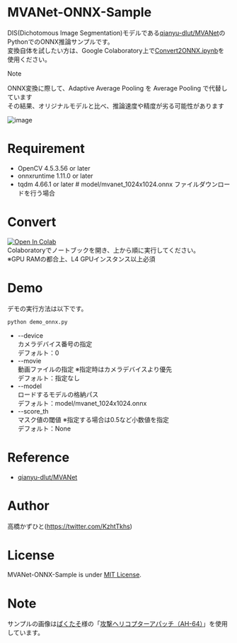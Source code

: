 # MVANet-ONNX-Sample

DIS(Dichotomous Image Segmentation)モデルである[qianyu-dlut/MVANet](https://github.com/qianyu-dlut/MVANet)のPythonでのONNX推論サンプルです。<br>
変換自体を試したい方は、Google Colaboratory上で[Convert2ONNX.ipynb](Convert2ONNX.ipynb)を使用ください。<br>
> [!NOTE]
> ONNX変換に際して、Adaptive Average Pooling を Average Pooling で代替しています<br>
> その結果、オリジナルモデルと比べ、推論速度や精度が劣る可能性があります
> 
![image](https://github.com/user-attachments/assets/626b20d5-3e85-473d-b96f-ea7895e2ceb6)

# Requirement 
* OpenCV 4.5.3.56 or later
* onnxruntime 1.11.0 or later
* tqdm 4.66.1 or later  # model/mvanet_1024x1024.onnx ファイルダウンロードを行う場合

# Convert
[![Open In Colab](https://colab.research.google.com/assets/colab-badge.svg)](https://colab.research.google.com/github/Kazuhito00/MVANet-ONNX-Sample/blob/main/Convert2ONNX.ipynb)<br>
Colaboratoryでノートブックを開き、上から順に実行してください。<br>
※GPU RAMの都合上、L4 GPUインスタンス以上必須

# Demo
デモの実行方法は以下です。
```bash
python demo_onnx.py
```
* --device<br>
カメラデバイス番号の指定<br>
デフォルト：0
* --movie<br>
動画ファイルの指定 ※指定時はカメラデバイスより優先<br>
デフォルト：指定なし
* --model<br>
ロードするモデルの格納パス<br>
デフォルト：model/mvanet_1024x1024.onnx
* --score_th<br>
マスク値の閾値 ※指定する場合は0.5など小数値を指定<br>
デフォルト：None

# Reference
* [qianyu-dlut/MVANet](https://github.com/qianyu-dlut/MVANet)

# Author
高橋かずひと(https://twitter.com/KzhtTkhs)
 
# License 
MVANet-ONNX-Sample is under [MIT License](LICENSE).

# Note
サンプルの画像は[ぱくたそ](https://www.pakutaso.com/)様の「[攻撃ヘリコプターアパッチ（AH-64）](https://www.pakutaso.com/20171004291ah-64-1.html)」を使用しています。

